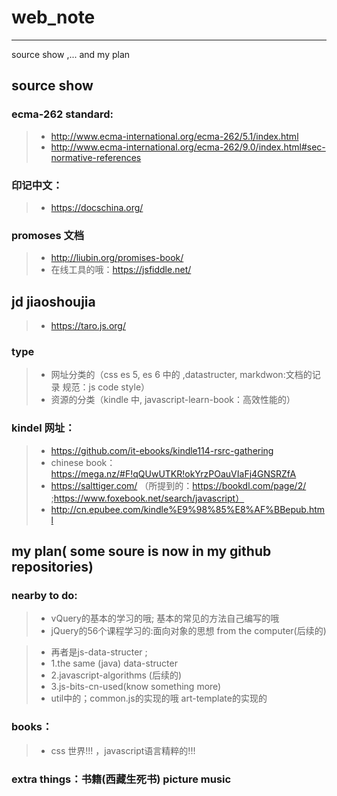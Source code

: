 # web_note

------

source show ,... and my plan

## source show

### ecma-262 standard:
> * http://www.ecma-international.org/ecma-262/5.1/index.html
> * http://www.ecma-international.org/ecma-262/9.0/index.html#sec-normative-references

### 印记中文：
> * https://docschina.org/

### promoses 文档
> * http://liubin.org/promises-book/
> * 在线工具的哦：https://jsfiddle.net/

## jd jiaoshoujia
> * https://taro.js.org/

### type
> * 网址分类的（css es 5, es 6 中的 ,datastructer, markdwon:文档的记录 规范：js code style）
> * 资源的分类（kindle 中, javascript-learn-book：高效性能的）

### kindel 网址：
> * https://github.com/it-ebooks/kindle114-rsrc-gathering
> * chinese book： https://mega.nz/#F!qQUwUTKR!okYrzPOauVIaFj4GNSRZfA
> * https://salttiger.com/  （所提到的：https://bookdl.com/page/2/ ;https://www.foxebook.net/search/javascript）
> * http://cn.epubee.com/kindle%E9%98%85%E8%AF%BBepub.html

## my plan( some soure is now in my github repositories)

### nearby to do:
> * vQuery的基本的学习的哦;  基本的常见的方法自己编写的哦
> * jQuery的56个课程学习的:面向对象的思想 from the computer(后续的)
	
> * 再者是js-data-structer ; 
> * 1.the same (java) data-structer 
> * 2.javascript-algorithms (后续的)
> * 3.js-bits-cn-used(know something more)    
> * util中的；common.js的实现的哦 art-template的实现的
	
	
### books：
> * css 世界!!! ，javascript语言精粹的!!!

### extra things：书籍(西藏生死书)  picture music